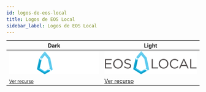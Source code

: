 ```yaml
---
id: logos-de-eos-local
title: Logos de EOS Local
sidebar_label: Logos de EOS Local
---
```


Dark | Light
------------ | -------------
<img style="background-color: black;" src="/img/eoslocal/eos-Local-forDarkBg.png" width="100%">| <img src="/img/eoslocal/eos-Local-forlightBg.png" width="100%">
<small>[Ver recurso](https://desarrolladores.eoscostarica.io/img/eoslocal/eos-Local-forDarkBg.png)</small> | [Ver recurso](https://desarrolladores.eoscostarica.io/img/eoslocal/eos-Local-forlightBg.png)